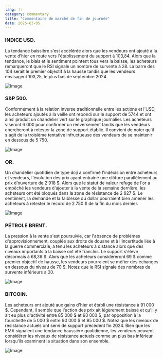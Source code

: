 ```yaml
---
lang: fr
category: commentary
title: "Commentaire de marché de fin de journée"
date: 2025-03-05
---
```


### INDICE USD.

La tendance baissière s'est accélérée alors que les vendeurs ont ajouté à la vente d'hier en route vers l'établissement du support à 103,84. Alors que la tendance, le biais et le sentiment pointent tous vers la baisse, les acheteurs remarqueront que le RSI signale un nombre de survente à 28. La barre des 104 serait le premier objectif à la hausse tandis que les vendeurs envisagent 103,25, le plus bas de septembre 2024.

![Image](https://markleighedu.github.io/img/Mar-2025/05-Mar-2025/usdindex.jpg)

### S&P 500.

Conformément à la relation inverse traditionnelle entre les actions et l'USD, les acheteurs ajoutés à la veille ont rebondi sur le support de 5744 et ont ainsi produit un chandelier vert sur le graphique journalier. Les acheteurs viseront 6 000 pour confirmer un renversement tandis que les vendeurs chercheront à retester la zone de support établie. Il convient de noter qu'il s'agit de la troisième tentative infructueuse des vendeurs de se maintenir en dessous de 5 750.

![Image](https://markleighedu.github.io/img/Mar-2025/05-Mar-2025/sp500.jpg)

### OR.

Un chandelier quotidien de type doji a confirmé l'indécision entre acheteurs et vendeurs, l'évolution des prix ayant entraîné une clôture parallèlement au prix d'ouverture de 2 918 $. Alors que le statut de valeur refuge de l'or a empêché les vendeurs d'ajouter à la vente de la semaine dernière, les acheteurs ont été bloqués dans la zone de résistance de 2 927 $. Le sentiment, la demande et la faiblesse du dollar pourraient bien amener les acheteurs à retester le record de 2 750 $ de la fin du mois dernier.

![Image](https://markleighedu.github.io/img/Mar-2025/05-Mar-2025/gold.jpg)

### PÉTROLE BRENT.

La pression à la vente s'est poursuivie, car l'absence de problèmes d'approvisionnement, couplée aux droits de douane et à l'incertitude liée à la guerre commerciale, a tenu les acheteurs à distance alors que des niveaux importants à la baisse ont été franchis. Le support s'élève désormais à 68,36 $. Alors que les acheteurs considéreront 69 $ comme premier objectif de hausse, les vendeurs pourraient se méfier des échanges en dessous du niveau de 70 $. Notez que le RSI signale des nombres de survente inférieurs à 30.

![Image](https://markleighedu.github.io/img/Mar-2025/05-Mar-2025/brentoil.jpg)

### BITCOIN.

Les acheteurs ont ajouté aux gains d'hier et établi une résistance à 91 000 $. Cependant, il semble que l'action des prix ait légèrement baissé et qu'il y ait eu plus d'activité entre 85 000 $ et 90 000 $, par opposition à la fourchette de 5 000 $ entre 90 000 $ et 95 000 $. Notez que les niveaux de résistance actuels ont servi de support précédent fin 2024. Bien que les EMA signalent une tendance haussière quotidienne, les vendeurs peuvent considérer les niveaux de résistance actuels comme un plus bas inférieur lorsqu'ils examinent la situation dans son ensemble.

![Image](https://markleighedu.github.io/img/Mar-2025/05-Mar-2025/bitcoin.jpg)

